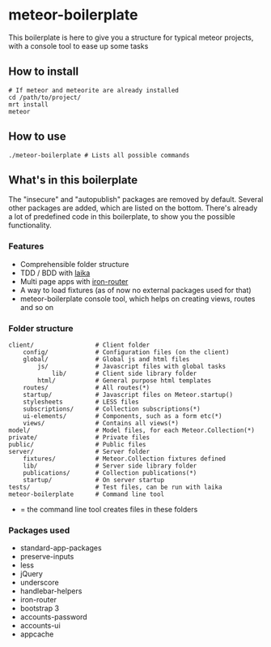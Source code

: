 # meteor-boilerplate

This boilerplate is here to give you a structure for typical meteor projects, with a console tool to ease up some tasks

## How to install
```
# If meteor and meteorite are already installed
cd /path/to/project/
mrt install
meteor
```

## How to use
```
./meteor-boilerplate # Lists all possible commands 
```

## What's in this boilerplate

The "insecure" and "autopublish" packages are removed by default. Several other packages are added, which are listed on the bottom. There's already a lot of predefined code in this boilerplate, to show you the possible functionality.

### Features

* Comprehensible folder structure
* TDD / BDD with [laika](http://arunoda.github.io/laika/)
* Multi page apps with [iron-router](https://github.com/EventedMind/iron-router)
* A way to load fixtures (as of now no external packages used for that)
* meteor-boilerplate console tool, which helps on creating views, routes and so on


### Folder structure

```
client/ 				# Client folder
    config/             # Configuration files (on the client)
	global/				# Global js and html files
		js/				# Javascript files with global tasks
		    lib/        # Client side library folder
		html/			# General purpose html templates
    routes/             # All routes(*)
    startup/            # Javascript files on Meteor.startup()
    stylesheets         # LESS files
    subscriptions/      # Collection subscriptions(*)
    ui-elements/        # Components, such as a form etc(*)
	views/			    # Contains all views(*)
model/  				# Model files, for each Meteor.Collection(*)
private/                # Private files
public/                 # Public files
server/					# Server folder
    fixtures/           # Meteor.Collection fixtures defined
    lib/                # Server side library folder
    publications/       # Collection publications(*)
    startup/            # On server startup
tests/					# Test files, can be run with laika
meteor-boilerplate		# Command line tool
```

* = the command line tool creates files in these folders

### Packages used

* standard-app-packages
* preserve-inputs
* less
* jQuery
* underscore
* handlebar-helpers
* iron-router
* bootstrap 3
* accounts-password
* accounts-ui
* appcache

